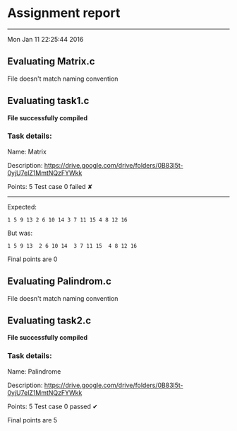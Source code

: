 # Assignment report
---
Mon Jan 11 22:25:44 2016

## Evaluating Matrix.c

File doesn't match naming convention

## Evaluating task1.c

**File successfully compiled**

### Task details:

Name: Matrix

Description: https://drive.google.com/drive/folders/0B83l5t-0yjU7elZ1MmtNQzFYWkk

Points: 5
Test case 0 failed ✘ 

---
Expected:
```
1 5 9 13 2 6 10 14 3 7 11 15 4 8 12 16
```
But was:
```
1 5 9 13  2 6 10 14  3 7 11 15  4 8 12 16
```

 Final points are 0
## Evaluating Palindrom.c

File doesn't match naming convention

## Evaluating task2.c

**File successfully compiled**

### Task details:

Name: Palindrome

Description: https://drive.google.com/drive/folders/0B83l5t-0yjU7elZ1MmtNQzFYWkk

Points: 5
Test case 0 passed ✔︎ 

 Final points are 5
